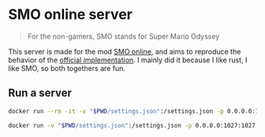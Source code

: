 # SMO online server

> For the non-gamers, SMO stands for Super Mario Odyssey

This server is made for the mod [SMO online](https://github.com/CraftyBoss/SuperMarioOdysseyOnline/), and aims to reproduce the behavior of the [official implementation](https://github.com/Sanae6/SmoOnlineServer). I mainly did it because I like rust, I like SMO, so both togethers are fun.

## Run a server

```bash
docker run --rm -it -v "$PWD/settings.json":/settings.json -p 0.0.0.0:1027:1027 smo
```

```bash
docker run -v "$PWD/settings.json":/settings.json -p 0.0.0.0:1027:1027 -d smo
```
